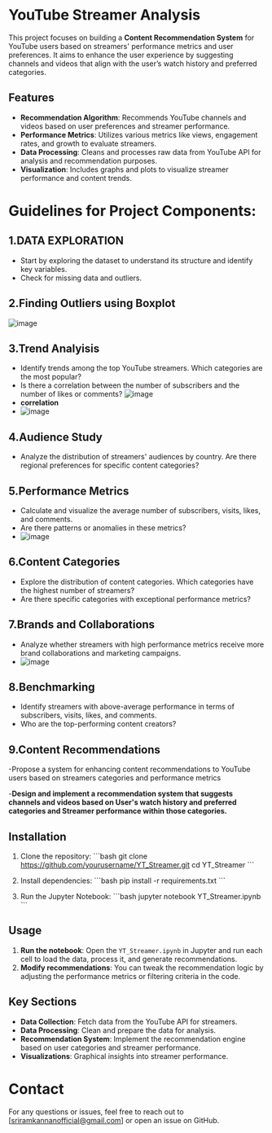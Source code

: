 
# YouTube Streamer Analysis

This project focuses on building a **Content Recommendation System** for YouTube users based on streamers' performance metrics and user preferences. It aims to enhance the user experience by suggesting channels and videos that align with the user’s watch history and preferred categories.

## Features

- **Recommendation Algorithm**: Recommends YouTube channels and videos based on user preferences and streamer performance.
- **Performance Metrics**: Utilizes various metrics like views, engagement rates, and growth to evaluate streamers.
- **Data Processing**: Cleans and processes raw data from YouTube API for analysis and recommendation purposes.
- **Visualization**: Includes graphs and plots to visualize streamer performance and content trends.

# Guidelines for Project Components:
 
## 1.DATA EXPLORATION
- Start by exploring the dataset to understand its structure and identify key variables.
- Check for missing data and outliers.
## 2.Finding Outliers using Boxplot
![image](https://github.com/user-attachments/assets/009636bc-f226-4624-8c83-3bd1c0ebc0f5)
## 3.Trend Analyisis
- Identify trends among the top YouTube streamers. Which categories are the most popular?
- Is there a correlation between the number of subscribers and the number of likes or comments?
![image](https://github.com/user-attachments/assets/295fc6b2-0502-46f6-ba70-6c2ed2c5d2b1)
- **correlation**
- ![image](https://github.com/user-attachments/assets/fa8fbccb-cd1d-4577-af77-d4a18416c687)
## 4.Audience Study
- Analyze the distribution of streamers' audiences by country. Are there regional preferences for
specific content categories?
## 5.Performance Metrics
- Calculate and visualize the average number of subscribers, visits, likes, and comments.
- Are there patterns or anomalies in these metrics?
- ![image](https://github.com/user-attachments/assets/c341af54-32c0-413f-b6a4-ea695601779e)
## 6.Content Categories
- Explore the distribution of content categories. Which categories have the highest number of
streamers?
- Are there specific categories with exceptional performance metrics?
## 7.Brands and Collaborations
- Analyze whether streamers with high performance metrics receive more brand collaborations and
marketing campaigns.
- ![image](https://github.com/user-attachments/assets/4f43cc57-a1d5-449e-9837-f3944fbb8162)
## 8.Benchmarking
- Identify streamers with above-average performance in terms of subscribers, visits, likes, and comments.
- Who are the top-performing content creators?
## 9.Content Recommendations
-Propose a system for enhancing content recommendations to YouTube users based on streamers categories and performance metrics

-**Design and implement a recommendation system that suggests channels and videos based on
User's watch history and preferred categories and Streamer performance within those categories.**

## Installation

1. Clone the repository:
   \`\`\`bash
   git clone https://github.com/yourusername/YT_Streamer.git
   cd YT_Streamer
   \`\`\`

2. Install dependencies:
   \`\`\`bash
   pip install -r requirements.txt
   \`\`\`

3. Run the Jupyter Notebook:
   \`\`\`bash
   jupyter notebook YT_Streamer.ipynb
   \`\`\`

## Usage

1. **Run the notebook**: Open the `YT_Streamer.ipynb` in Jupyter and run each cell to load the data, process it, and generate recommendations.
2. **Modify recommendations**: You can tweak the recommendation logic by adjusting the performance metrics or filtering criteria in the code.

## Key Sections

- **Data Collection**: Fetch data from the YouTube API for streamers.
- **Data Processing**: Clean and prepare the data for analysis.
- **Recommendation System**: Implement the recommendation engine based on user categories and streamer performance.
- **Visualizations**: Graphical insights into streamer performance.





# Contact

For any questions or issues, feel free to reach out to [sriramkannanofficial@gmail.com] or open an issue on GitHub.
